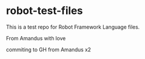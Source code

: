 # robot-test-files

This is a test repo for Robot Framework Language files.

From Amandus with love

commiting to GH from Amandus x2

